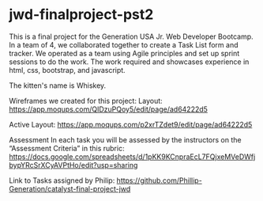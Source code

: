 # jwd-finalproject-pst2

This is a final project for the Generation USA Jr. Web Developer Bootcamp.
In a team of 4, we collaborated together to create a Task List form and tracker. 
We operated as a team using Agile principles and set up sprint sessions to do the work. 
The work required and showcases experience in html, css, bootstrap, and javascript. 

The kitten's name is Whiskey. 

Wireframes we created for this project:
Layout:
https://app.moqups.com/QIDzuPQoy5/edit/page/ad64222d5

Active Layout:
https://app.moqups.com/p2xrTZdet9/edit/page/ad64222d5

Assessment In each task you will be assessed by the instructors on the “Assessment Criteria” in this rubric: https://docs.google.com/spreadsheets/d/1pKK9KCnpraEcL7FQjxeMVeDWfjbypYRcSrXCyAVPtHo/edit?usp=sharing 

Link to Tasks assigned by Philip:
https://github.com/Phillip-Generation/catalyst-final-project-jwd 

